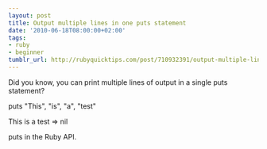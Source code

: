 ```yaml
---
layout: post
title: Output multiple lines in one puts statement
date: '2010-06-18T08:00:00+02:00'
tags:
- ruby
- beginner
tumblr_url: http://rubyquicktips.com/post/710932391/output-multiple-lines-in-one-puts-statement
---
```

Did you know, you can print multiple lines of output in a single puts statement?

puts "This", "is", "a", "test"

This
is
a
test
=> nil


puts in the Ruby API.
